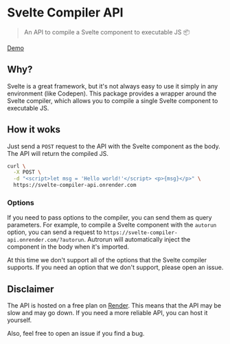 # Svelte Compiler API

> An API to compile a Svelte component to executable JS 📦

[Demo](https://codepen.io/l-portet/pen/GRBOBoM)

## Why?

Svelte is a great framework, but it's not always easy to use it simply in any environment (like Codepen). This package provides a wrapper around the Svelte compiler, which allows you to compile a single Svelte component to executable JS.

## How it woks

Just send a `POST` request to the API with the Svelte component as the body. The API will return the compiled JS.

```bash
curl \
  -X POST \
  -d "<script>let msg = 'Hello world!'</script> <p>{msg}</p>" \
  https://svelte-compiler-api.onrender.com
```

### Options

If you need to pass options to the compiler, you can send them as query parameters. For example, to compile a Svelte component with the `autorun` option, you can send a request to `https://svelte-compiler-api.onrender.com/?autorun`. Autrorun will automatically inject the component in the body when it's imported.

At this time we don't support all of the options that the Svelte compiler supports. If you need an option that we don't support, please open an issue.

## Disclaimer

The API is hosted on a free plan on [Render](https://render.com). This means that the API may be slow and may go down. If you need a more reliable API, you can host it yourself.

Also, feel free to open an issue if you find a bug.
